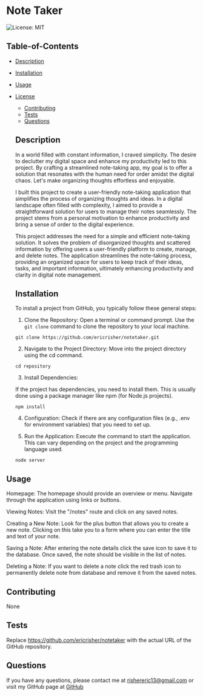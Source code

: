 # Note Taker

![License: MIT](https://img.shields.io/badge/License-MIT-yellow.svg)

## Table-of-Contents

- [Description](#description)
- [Installation](#installation)
- [Usage](#usage)

- [License](#license)

  - [Contributing](#contributing)
  - [Tests](#tests)
  - [Questions](#questions)

  ## Description

  In a world filled with constant information, I craved simplicity. The desire to declutter my digital space and enhance my productivity led to this project. By crafting a streamlined note-taking app, my goal is to offer a solution that resonates with the human need for order amidst the digital chaos. Let's make organizing thoughts effortless and enjoyable.

  I built this project to create a user-friendly note-taking application that simplifies the process of organizing thoughts and ideas. In a digital landscape often filled with complexity, I aimed to provide a straightforward solution for users to manage their notes seamlessly. The project stems from a personal motivation to enhance productivity and bring a sense of order to the digital experience.

  This project addresses the need for a simple and efficient note-taking solution. It solves the problem of disorganized thoughts and scattered information by offering users a user-friendly platform to create, manage, and delete notes. The application streamlines the note-taking process, providing an organized space for users to keep track of their ideas, tasks, and important information, ultimately enhancing productivity and clarity in digital note management.

  ## Installation

  To install a project from GitHub, you typically follow these general steps:

  1. Clone the Repository:
  Open a terminal or command prompt.
  Use the `git clone` command to clone the repository to your local machine.

  `git clone https://github.com/ericrisher/notetaker.git`


  2. Navigate to the Project Directory:
  Move into the project directory using the cd command.

  `cd repository`


  3. Install Dependencies:

  If the project has dependencies, you need to install them. This is usually done using a package manager like npm (for Node.js projects).

  `npm install`


  4. Configuration:
  Check if there are any configuration files (e.g., .env for environment variables) that you need to set up.

  5. Run the Application:
  Execute the command to start the application. This can vary depending on the project and the programming language used.

  `node server`

## Usage

Homepage:
The homepage should provide an overview or menu. Navigate through the application using links or buttons.

Viewing Notes:
Visit the "/notes" route and click on any saved notes.

Creating a New Note:
Look for the plus button that allows you to create a new note. Clicking on this take you to a form where you can enter the title and text of your note.

Saving a Note:
After entering the note details click the save icon to save it to the database. Once saved, the note should be visible in the list of notes.

Deleting a Note:
If you want to delete a note click the red trash icon to permanently delete note from database and remove it from the saved notes.

## Contributing

None

## Tests

Replace https://github.com/ericrisher/notetaker with the actual URL of the GitHub repository.

## Questions

If you have any questions, please contact me at
rishereric13@gmail.com
or visit my GitHub page at
[GitHub](https://github.com/ericrisher)
